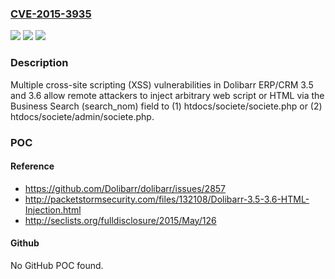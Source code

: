 ### [CVE-2015-3935](https://cve.mitre.org/cgi-bin/cvename.cgi?name=CVE-2015-3935)
![](https://img.shields.io/static/v1?label=Product&message=n%2Fa&color=blue)
![](https://img.shields.io/static/v1?label=Version&message=n%2Fa&color=blue)
![](https://img.shields.io/static/v1?label=Vulnerability&message=n%2Fa&color=brighgreen)

### Description

Multiple cross-site scripting (XSS) vulnerabilities in Dolibarr ERP/CRM 3.5 and 3.6 allow remote attackers to inject arbitrary web script or HTML via the Business Search (search_nom) field to (1) htdocs/societe/societe.php or (2) htdocs/societe/admin/societe.php.

### POC

#### Reference
- https://github.com/Dolibarr/dolibarr/issues/2857
- http://packetstormsecurity.com/files/132108/Dolibarr-3.5-3.6-HTML-Injection.html
- http://seclists.org/fulldisclosure/2015/May/126

#### Github
No GitHub POC found.

